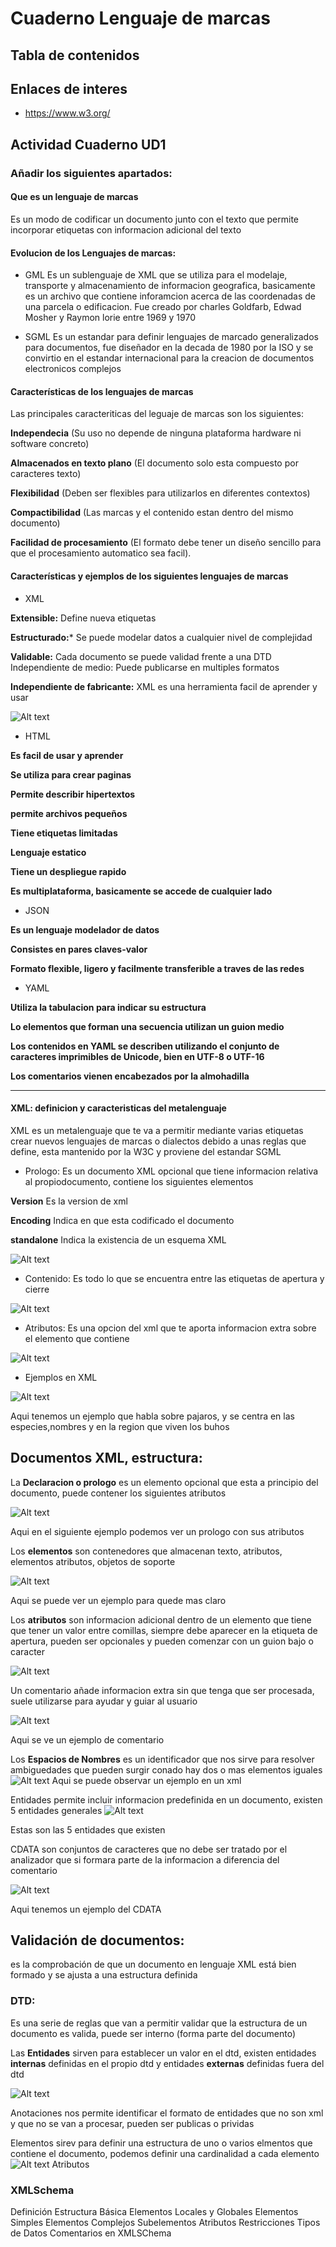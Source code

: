 # Cuaderno Lenguaje de marcas




## Tabla de contenidos




## Enlaces de interes
* https://www.w3.org/

## Actividad Cuaderno UD1
### Añadir los siguientes apartados:
#### Que es un lenguaje de marcas
Es un modo de codificar un documento junto con el texto que permite incorporar etiquetas con informacion adicional del texto
#### Evolucion de los Lenguajes de marcas:
* GML Es un sublenguaje de XML que se utiliza para el modelaje, transporte y almacenamiento de informacion geografica, basicamente es un archivo que contiene inforamcion acerca de las coordenadas de una parcela o edificacion. Fue creado por charles Goldfarb, Edwad Mosher y Raymon lorie entre 1969 y 1970

* SGML Es un estandar para definir lenguajes de marcado generalizados para documentos, fue diseñador en la decada de 1980 por la ISO y se convirtio en el estandar internacional para la creacion de documentos electronicos complejos

#### Características de los lenguajes de marcas

Las principales caracteriticas del leguaje de marcas son los siguientes:

**Independecia** (Su uso no depende de ninguna plataforma hardware ni software concreto)

**Almacenados en texto plano** (El documento solo esta compuesto por caracteres texto)

**Flexibilidad** (Deben ser flexibles para utilizarlos en diferentes contextos)

**Compactibilidad** (Las marcas y el contenido estan dentro del mismo documento) 

**Facilidad de procesamiento** (El formato debe tener un diseño sencillo para que el procesamiento automatico sea facil).

#### Características y ejemplos de los siguientes lenguajes de marcas
* XML

**Extensible:** Define nueva etiquetas

**Estructurado:*** Se puede modelar datos a cualquier nivel de complejidad

**Validable:** Cada documento se puede validad frente a una DTD
Independiente de medio: Puede publicarse en multiples formatos

**Independiente de fabricante:** XML es una herramienta facil de aprender y usar

![Alt text](image-1.png)
* HTML

**Es facil de usar y aprender**

**Se utiliza para crear paginas**

**Permite describir hipertextos**

**permite archivos pequeños**

**Tiene etiquetas limitadas**

**Lenguaje estatico**

**Tiene un despliegue rapido**

**Es multiplataforma, basicamente se accede de cualquier lado**


* JSON

**Es un lenguaje modelador de datos**

**Consistes en pares claves-valor**

**Formato flexible, ligero y facilmente transferible a traves de las redes**



* YAML

**Utiliza la tabulacion para indicar su estructura**

**Lo elementos que forman una secuencia utilizan un guion medio**

**Los contenidos en YAML se describen utilizando el conjunto de caracteres imprimibles de Unicode, bien en UTF-8 o UTF-16**

**Los comentarios vienen encabezados por la almohadilla**
** **

#### XML: definicion y caracteristicas del metalenguaje
XML es un metalenguaje que te va a permitir mediante varias etiquetas crear nuevos lenguajes de marcas o dialectos debido a unas reglas que define, esta mantenido por la W3C y proviene del estandar SGML
* Prologo: Es un documento XML opcional que tiene informacion relativa al propiodocumento, contiene los siguientes elementos

 **Version** Es la version de xml

 **Encoding** Indica en que esta codificado el documento

 **standalone** Indica la existencia de un esquema XML

 ![Alt text](image-2.png)

* Contenido: Es todo lo que se encuentra entre las etiquetas de apertura y cierre

![Alt text](image-3.png)
* Atributos: Es una opcion del xml que te aporta informacion extra sobre el elemento que contiene

![Alt text](image-4.png)
* Ejemplos en XML

![Alt text](image-5.png)

Aqui tenemos un ejemplo que habla sobre pajaros, y se centra en las especies,nombres y en la region que viven los buhos

## Documentos XML, estructura:
La **Declaracion o prologo** es un elemento opcional que esta a principio del documento, puede contener los siguientes atributos

![Alt text](image-7.png)

Aqui en el siguiente ejemplo podemos ver un prologo con sus atributos


Los **elementos** son contenedores que almacenan texto, atributos, elementos
atributos, objetos de soporte

![Alt text](image-8.png)

Aqui se puede ver un ejemplo para quede mas claro 

Los **atributos** son informacion adicional dentro de un elemento que tiene que tener un valor entre comillas, siempre debe aparecer en la etiqueta de apertura, pueden ser opcionales y pueden comenzar con un guion bajo o caracter

![Alt text](image-9.png)


Un comentario añade informacion extra sin que tenga que ser procesada, suele utilizarse para ayudar y guiar al usuario

![Alt text](image-10.png)

Aqui se ve un ejemplo de comentario

Los **Espacios de Nombres** es un identificador que nos sirve para resolver ambiguedades que pueden surgir conado hay dos o mas elementos iguales
![Alt text](image-12.png)
Aqui se puede observar un ejemplo en un xml

Entidades permite incluir informacion predefinida en un documento, existen 5 entidades generales
![Alt text](image-13.png)

Estas son las 5 entidades que existen

CDATA son conjuntos de caracteres que no debe ser tratado por el analizador que si formara parte de la informacion a diferencia del comentario 

![Alt text](image-14.png)

Aqui tenemos un ejemplo del CDATA

## Validación de documentos:
es la comprobación de que un documento en lenguaje XML está bien formado y se ajusta a una estructura definida
### DTD:
Es una serie de reglas que van a permitir validar que la estructura de un documento es valida, puede ser interno (forma parte del documento)

Las **Entidades** sirven para establecer un valor en el dtd, existen entidades **internas** definidas en el propio dtd y entidades **externas** definidas fuera del dtd

![Alt text](image-15.png)

Anotaciones nos permite identificar el formato de entidades que no son xml y que no se van a procesar, pueden ser publicas o prividas

Elementos sirev para definir una estructura de uno o varios elmentos que contiene el documento, podemos definir una cardinalidad a cada elemento 
![Alt text](image-16.png)
Atributos
### XMLSchema
Definición
Estructura Básica
Elementos Locales y Globales
Elementos Simples
Elementos Complejos
Subelementos
Atributos
Restricciones
Tipos de Datos
Comentarios en XMLSChema